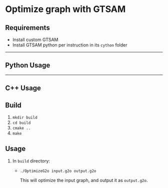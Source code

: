 # Optimize graph with GTSAM

## Requirements
* Install custom GTSAM
* Install GTSAM python per instruction in its `cython` folder
------------------------------------------------
## Python Usage


------------------------------------------------
## C++ Usage
## Build
1. `mkdir build`
2. `cd build`
3. `cmake ..`
4. `make`

## Usage
1. In `build` directory:

   * `./OptimizeG2o input.g2o output.g2o`

     This will optimize the input graph, and output it as `output.g2o`.
